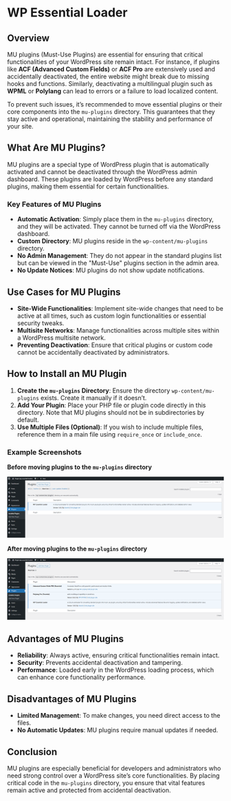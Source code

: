 <h1>WP Essential Loader</h1>

<h2>Overview</h2>
<p>MU plugins (Must-Use Plugins) are essential for ensuring that critical functionalities of your WordPress site remain intact. For instance, if plugins like <strong>ACF (Advanced Custom Fields)</strong> or <strong>ACF Pro</strong> are extensively used and accidentally deactivated, the entire website might break due to missing hooks and functions. Similarly, deactivating a multilingual plugin such as <strong>WPML</strong> or <strong>Polylang</strong> can lead to errors or a failure to load localized content.</p>
<p>To prevent such issues, it’s recommended to move essential plugins or their core components into the <code>mu-plugins</code> directory. This guarantees that they stay active and operational, maintaining the stability and performance of your site.</p>

<h2>What Are MU Plugins?</h2>
<p>MU plugins are a special type of WordPress plugin that is automatically activated and cannot be deactivated through the WordPress admin dashboard. These plugins are loaded by WordPress before any standard plugins, making them essential for certain functionalities.</p>

<h3>Key Features of MU Plugins</h3>
<ul>
    <li><strong>Automatic Activation</strong>: Simply place them in the <code>mu-plugins</code> directory, and they will be activated. They cannot be turned off via the WordPress dashboard.</li>
    <li><strong>Custom Directory</strong>: MU plugins reside in the <code>wp-content/mu-plugins</code> directory.</li>
    <li><strong>No Admin Management</strong>: They do not appear in the standard plugins list but can be viewed in the "Must-Use" plugins section in the admin area.</li>
    <li><strong>No Update Notices</strong>: MU plugins do not show update notifications.</li>
</ul>

<h2>Use Cases for MU Plugins</h2>
<ul>
    <li><strong>Site-Wide Functionalities</strong>: Implement site-wide changes that need to be active at all times, such as custom login functionalities or essential security tweaks.</li>
    <li><strong>Multisite Networks</strong>: Manage functionalities across multiple sites within a WordPress multisite network.</li>
    <li><strong>Preventing Deactivation</strong>: Ensure that critical plugins or custom code cannot be accidentally deactivated by administrators.</li>
</ul>

<h2>How to Install an MU Plugin</h2>
<ol>
    <li><strong>Create the <code>mu-plugins</code> Directory</strong>: Ensure the directory <code>wp-content/mu-plugins</code> exists. Create it manually if it doesn’t.</li>
    <li><strong>Add Your Plugin</strong>: Place your PHP file or plugin code directly in this directory. Note that MU plugins should not be in subdirectories by default.</li>
    <li><strong>Use Multiple Files (Optional)</strong>: If you wish to include multiple files, reference them in a main file using <code>require_once</code> or <code>include_once</code>.</li>
</ol>

<h3>Example Screenshots</h3>
<p><strong>Before moving plugins to the <code>mu-plugins</code> directory</strong></p>
<img src="screen-1.png" alt="Plugin Screenshot One">

<p><strong>After moving plugins to the <code>mu-plugins</code> directory</strong></p>
<img src="screen-2.png" alt="Plugin Screenshot Two">

<h2>Advantages of MU Plugins</h2>
<ul>
    <li><strong>Reliability</strong>: Always active, ensuring critical functionalities remain intact.</li>
    <li><strong>Security</strong>: Prevents accidental deactivation and tampering.</li>
    <li><strong>Performance</strong>: Loaded early in the WordPress loading process, which can enhance core functionality performance.</li>
</ul>

<h2>Disadvantages of MU Plugins</h2>
<ul>
    <li><strong>Limited Management</strong>: To make changes, you need direct access to the files.</li>
    <li><strong>No Automatic Updates</strong>: MU plugins require manual updates if needed.</li>
</ul>

<h2>Conclusion</h2>
<p>MU plugins are especially beneficial for developers and administrators who need strong control over a WordPress site’s core functionalities. By placing critical code in the <code>mu-plugins</code> directory, you ensure that vital features remain active and protected from accidental deactivation.</p>
